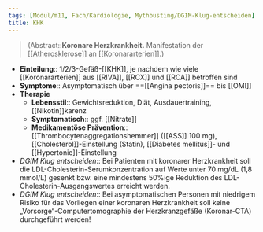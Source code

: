 ```yaml
---
tags: [Modul/m11, Fach/Kardiologie, Mythbusting/DGIM-Klug-entscheiden]
title: KHK
---
```

> (Abstract::**Koronare Herzkrankheit.** Manifestation der [[Atherosklerose]] an [[Koronararterien]].)
- **Einteilung**:: 1/2/3-Gefäß-[[KHK]], je nachdem wie viele [[Koronararterien]] aus [[RIVA]], [[RCX]] und [[RCA]] betroffen sind
- **Symptome**:: Asymptomatisch über ==[[Angina pectoris]]== bis [[OMI]]
- **Therapie**
	- **Lebensstil**:: Gewichtsreduktion, Diät, Ausdauertraining, [[Nikotin]]karenz
	- **Symptomatisch**:: ggf. [[Nitrate]]
	- **Medikamentöse Prävention**:: [[Thrombocytenaggregationshemmer]] ([[ASS]] 100 mg), [[Cholesterol]]-Einstellung (Statin), [[Diabetes mellitus]]- und [[Hypertonie]]-Einstellung
- *DGIM Klug entscheiden*:: Bei Patienten mit koronarer Herzkrankheit soll die LDL-Cholesterin-Serumkonzentration auf Werte unter 70 mg/dL (1,8 mmol/L) gesenkt bzw. eine mindestens 50%ige Reduktion des LDL-Cholesterin-Ausgangswertes erreicht werden.
- *DGIM Klug entscheiden*:: Bei asymptomatischen Personen mit niedrigem Risiko für das Vorliegen einer koronaren Herzkrankheit soll keine „Vorsorge“-Computertomographie der Herzkranzgefäße (Koronar-CTA) durchgeführt werden!